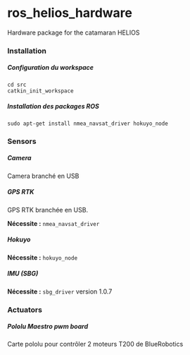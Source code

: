 # ros_helios_hardware
Hardware package for the catamaran HELIOS

### Installation

##### Configuration du workspace
```
cd src
catkin_init_workspace
```

##### Installation des packages ROS
```
sudo apt-get install nmea_navsat_driver hokuyo_node
```

### Sensors

##### Camera
Camera branché en USB

##### GPS RTK
GPS RTK branchée en USB. 

 __Nécessite :__ `nmea_navsat_driver`

##### Hokuyo

 __Nécessite :__ `hokuyo_node`

##### IMU (SBG)

 __Nécessite :__ `sbg_driver` version 1.0.7

### Actuators

##### Pololu Maestro pwm board
Carte pololu pour contrôler 2 moteurs T200 de BlueRobotics
